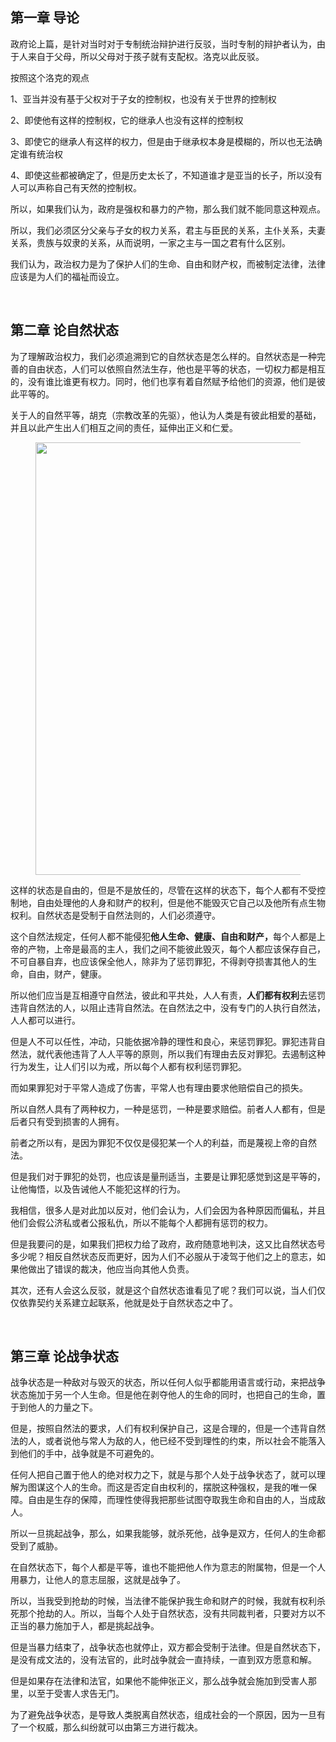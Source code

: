 <h2>第一章 导论</h2><p data-pid="zSRbFMiw">政府论上篇，是针对当时对于专制统治辩护进行反驳，当时专制的辩护者认为，由于人来自于父母，所以父母对于孩子就有支配权。洛克以此反驳。</p><p data-pid="L-ahaHKU">按照这个洛克的观点</p><p data-pid="fJ2cgs5O">1、亚当并没有基于父权对于子女的控制权，也没有关于世界的控制权</p><p data-pid="u4fl6zDo">2、即使他有这样的控制权，它的继承人也没有这样的控制权</p><p data-pid="-PuEdFh6">3、即使它的继承人有这样的权力，但是由于继承权本身是模糊的，所以也无法确定谁有统治权</p><p data-pid="VGgIiV6v">4、即使这些都被确定了，但是历史太长了，不知道谁才是亚当的长子，所以没有人可以声称自己有天然的控制权。</p><p data-pid="mBJ9U9vb">所以，如果我们认为，政府是强权和暴力的产物，那么我们就不能同意这种观点。</p><p data-pid="OEv-Pq0p">所以，我们必须区分父亲与子女的权力关系，君主与臣民的关系，主仆关系，夫妻关系，贵族与奴隶的关系，从而说明，一家之主与一国之君有什么区别。</p><p data-pid="o-INf8Oa">我们认为，政治权力是为了保护人们的生命、自由和财产权，而被制定法律，法律应该是为人们的福祉而设立。</p><p><br></p><h2>第二章 论自然状态</h2><p data-pid="8Os6U5A-">为了理解政治权力，我们必须追溯到它的自然状态是怎么样的。自然状态是一种完善的自由状态，人们可以依照自然法生存，他也是平等的状态，一切权力都是相互的，没有谁比谁更有权力。同时，他们也享有着自然赋予给他们的资源，他们是彼此平等的。</p><p data-pid="ybOnG-nh">关于人的自然平等，胡克（宗教改革的先驱），他认为人类是有彼此相爱的基础，并且以此产生出人们相互之间的责任，延伸出正义和仁爱。</p><figure data-size="normal"><img src="https://pic1.zhimg.com/v2-a899f028263c5ab4f37552f95683ab25_720w.jpg?source=d16d100b" data-caption="" data-size="normal" data-rawwidth="692" data-rawheight="286" class="origin_image zh-lightbox-thumb" width="692" data-original="https://pic1.zhimg.com/v2-a899f028263c5ab4f37552f95683ab25_720w.jpg?source=d16d100b"></figure><p data-pid="GrdgJ0uT">这样的状态是自由的，但是不是放任的，尽管在这样的状态下，每个人都有不受控制地，自由处理他的人身和财产的权利，但是他不能毁灭它自己以及他所有点生物权利。自然状态是受制于自然法则的，人们必须遵守。</p><p data-pid="SFHQ1xXu">这个自然法规定，任何人都不能侵犯<b>他人生命、健康、自由和财产，</b>每个人都是上帝的产物，上帝是最高的主人，我们之间不能彼此毁灭，每个人都应该保存自己，不可自暴自弃，也应该保全他人，除非为了惩罚罪犯，不得剥夺损害其他人的生命，自由，财产，健康。</p><p data-pid="C4zF5nyC">所以他们应当是互相遵守自然法，彼此和平共处，人人有责，<b>人们都有权利</b>去惩罚违背自然法的人，以阻止违背自然法。在自然法之中，没有专门的人执行自然法，人人都可以进行。</p><p data-pid="3taMLV2c">但是人不可以任性，冲动，只能依据冷静的理性和良心，来惩罚罪犯。罪犯违背自然法，就代表他违背了人人平等的原则，所以我们有理由去反对罪犯。去遏制这种行为发生，让人们引以为戒，所以每个人都有权利惩罚罪犯。</p><p data-pid="1ES2qTHf">而如果罪犯对于平常人造成了伤害，平常人也有理由要求他赔偿自己的损失。</p><p data-pid="sivvw9x8">所以自然人具有了两种权力，一种是惩罚，一种是要求赔偿。前者人人都有，但是后者只有受到损害的人拥有。</p><p data-pid="0cY4w2Ki">前者之所以有，是因为罪犯不仅仅是侵犯某一个人的利益，而是蔑视上帝的自然法。</p><p data-pid="1cFP-MKV">但是我们对于罪犯的处罚，也应该是量刑适当，主要是让罪犯感觉到这是平等的，让他悔悟，以及告诫他人不能犯这样的行为。</p><p data-pid="Sw0BfA4f">我相信，很多人是对此加以反对，他们会认为，人们会因为各种原因而偏私，并且他们会假公济私或者公报私仇，所以不能每个人都拥有惩罚的权力。</p><p data-pid="0Srylul_">但是我要问的是，如果我们把权力给了政府，政府随意地判决，这又比自然状态号多少呢？相反自然状态反而更好，因为人们不必服从于凌驾于他们之上的意志，如果他做出了错误的裁决，他应当向其他人负责。</p><p data-pid="8SDqkBgU">其次，还有人会这么反驳，就是这个自然状态谁看见了呢？我们可以说，当人们仅仅依靠契约关系建立起联系，他就是处于自然状态之中了。</p><p><br></p><h2>第三章 论战争状态</h2><p data-pid="JPcc7r8X">战争状态是一种敌对与毁灭的状态，所以任何人似乎都能用语言或行动，来把战争状态施加于另一个人生命。但是他在剥夺他人的生命的同时，也把自己的生命，置于到他人的力量之下。</p><p data-pid="0q3JaR_x">但是，按照自然法的要求，人们有权利保护自己，这是合理的，但是一个违背自然法的人，或者说他与常人为敌的人，他已经不受到理性的约束，所以社会不能落入到他们的手中，战争就是不可避免的。</p><p data-pid="DQJQDFtj">任何人把自己置于他人的绝对权力之下，就是与那个人处于战争状态了，就可以理解为图谋这个人的生命。而这是否定自由权利的，摆脱这种强权，是我的唯一保障。自由是生存的保障，而理性使得我把那些试图夺取我生命和自由的人，当成敌人。</p><p data-pid="xLXk9-39">所以一旦挑起战争，那么，如果我能够，就杀死他，战争是双方，任何人的生命都受到了威胁。</p><p data-pid="aaNR6GFt">在自然状态下，每个人都是平等，谁也不能把他人作为意志的附属物，但是一个人用暴力，让他人的意志屈服，这就是战争了。</p><p data-pid="veIZogp-">所以，当我受到抢劫的时候，当法律不能保护我生命和财产的时候，我就有权利杀死那个抢劫的人。所以，当每个人处于自然状态，没有共同裁判者，只要对方以不正当的暴力施加于人，都是挑起战争。</p><p data-pid="QBHDLaTu">但是当暴力结束了，战争状态也就停止，双方都会受制于法律。但是自然状态下，是没有成文法的，没有法官的，此时战争就会一直持续，一直到双方愿意和解。</p><p data-pid="_yltKpMR">但是如果存在法律和法官，如果他不能伸张正义，那么战争就会施加到受害人那里，以至于受害人求告无门。</p><p data-pid="qHwm01gs">为了避免战争状态，是导致人类脱离自然状态，组成社会的一个原因，因为一旦有了一个权威，那么纠纷就可以由第三方进行裁决。</p><p></p><p></p>